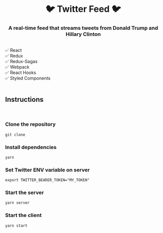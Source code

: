 <div align="center">

# 🐦 Twitter Feed 🐦

</div>

<div align="center">

 ### A real-time feed that streams tweets from Donald Trump and Hillary Clinton

</div>
&nbsp;
<br>
✅ React
<br>
✅ Redux
<br>
✅ Redux-Sagas
<br>
✅ Webpack
<br>
✅ React Hooks
<br>
✅ Styled Components
<br>
&nbsp;

## Instructions
&nbsp;
### Clone the repository
```
git clone
```

### Install dependencies
```
yarn
```

### Set Twitter ENV variable on server
```
export TWITTER_BEARER_TOKEN="MY_TOKEN"
```

### Start the server
```
yarn server
```

### Start the client
```
yarn start
```


